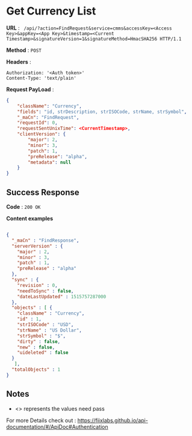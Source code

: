 # Get Currency List


**URL** : ` /api/?action=FindRequest&service=cmms&accessKey=<Access Key>&appKey=<App Key>&timestamp=<Current Timestamp>&signatureVersion=1&signatureMethod=HmacSHA256 HTTP/1.1`

**Method** : `POST`

**Headers** : 

	Authorization: '<Auth token>'
	Content-Type: 'text/plain'

**Request PayLoad** : 
```json
{
    "className": "Currency",
    "fields": "id, strDescription, strISOCode, strName, strSymbol",
    "_maCn": "FindRequest",
    "requestId": 0,
    "requestSentUnixTime": <CurrentTimestamp>,
    "clientVersion": {
        "major": 2,
        "minor": 3,
        "patch": 1,
        "preRelease": "alpha",
        "metadata": null
    }
}
```



## Success Response

**Code** : `200 OK`

**Content examples**

```json

{
  "_maCn" : "FindResponse",
  "serverVersion" : {
    "major" : 2,
    "minor" : 3,
    "patch" : 1,
    "preRelease" : "alpha"
  },
  "sync" : {
    "revision" : 0,
    "needToSync" : false,
    "dateLastUpdated" : 1515757287000
  },
  "objects" : [ {
    "className" : "Currency",
    "id" : 1,
    "strISOCode" : "USD",
    "strName" : "US Dollar",
    "strSymbol" : "$",
    "dirty" : false,
    "new" : false,
    "uideleted" : false
  }
   ],
  "totalObjects" : 1
}
```

## Notes

* <> represents the values need pass

For more Details check out  : https://fiixlabs.github.io/api-documentation/#/ApiDoc#Authentication
